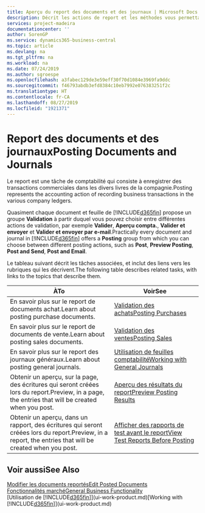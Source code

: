 ```yaml
---
title: Aperçu du report des documents et des journaux | Microsoft Docs
description: Décrit les actions de report et les méthodes vous permettant de reporter des documents et des journaux.
services: project-madeira
documentationcenter: ''
author: SorenGP
ms.service: dynamics365-business-central
ms.topic: article
ms.devlang: na
ms.tgt_pltfrm: na
ms.workload: na
ms.date: 07/24/2019
ms.author: sgroespe
ms.openlocfilehash: a3fabec129de3e59eff30f70d1084e3969fa9ddc
ms.sourcegitcommit: f46793abdb3efd8384c10eb7992e076383251f2c
ms.translationtype: HT
ms.contentlocale: fr-CA
ms.lasthandoff: 08/27/2019
ms.locfileid: "1921371"
---
```

# <a name="posting-documents-and-journals"></a><span data-ttu-id="d5977-103">Report des documents et des journaux</span><span class="sxs-lookup"><span data-stu-id="d5977-103">Posting Documents and Journals</span></span>
<span data-ttu-id="d5977-104">Le report est une tâche de comptabilité qui consiste à enregistrer des transactions commerciales dans les divers livres de la compagnie.</span><span class="sxs-lookup"><span data-stu-id="d5977-104">Posting represents the accounting action of recording business transactions in the various company ledgers.</span></span>

<span data-ttu-id="d5977-105">Quasiment chaque document et feuille de [!INCLUDE[d365fin](includes/d365fin_md.md)] propose un groupe **Validation** à partir duquel vous pouvez choisir entre différentes actions de validation, par exemple **Valider**, **Aperçu compta.**, **Valider et envoyer** et **Valider et envoyer par e-mail**.</span><span class="sxs-lookup"><span data-stu-id="d5977-105">Practically every document and journal in [!INCLUDE[d365fin](includes/d365fin_md.md)] offers a **Posting** group from which you can choose between different posting actions, such as **Post**, **Preview Posting**, **Post and Send**, **Post and Email**.</span></span>

<span data-ttu-id="d5977-106">Le tableau suivant décrit les tâches associées, et inclut des liens vers les rubriques qui les décrivent.</span><span class="sxs-lookup"><span data-stu-id="d5977-106">The following table describes related tasks, with links to the topics that describe them.</span></span>

| <span data-ttu-id="d5977-107">À</span><span class="sxs-lookup"><span data-stu-id="d5977-107">To</span></span> | <span data-ttu-id="d5977-108">Voir</span><span class="sxs-lookup"><span data-stu-id="d5977-108">See</span></span> |
| --- | --- |
| <span data-ttu-id="d5977-109">En savoir plus sur le report de documents achat.</span><span class="sxs-lookup"><span data-stu-id="d5977-109">Learn about posting purchase documents.</span></span> |[<span data-ttu-id="d5977-110">Validation des achats</span><span class="sxs-lookup"><span data-stu-id="d5977-110">Posting Purchases</span></span>](ui-post-purchases.md) |
| <span data-ttu-id="d5977-111">En savoir plus sur le report de documents de vente.</span><span class="sxs-lookup"><span data-stu-id="d5977-111">Learn about posting sales documents.</span></span> |[<span data-ttu-id="d5977-112">Validation des ventes</span><span class="sxs-lookup"><span data-stu-id="d5977-112">Posting Sales</span></span>](ui-post-sales.md) |
| <span data-ttu-id="d5977-113">En savoir plus sur le report des journaux généraux.</span><span class="sxs-lookup"><span data-stu-id="d5977-113">Learn about posting general journals.</span></span> |[<span data-ttu-id="d5977-114">Utilisation de feuilles comptabilité</span><span class="sxs-lookup"><span data-stu-id="d5977-114">Working with General Journals</span></span>](ui-work-general-journals.md) |
| <span data-ttu-id="d5977-115">Obtenir un aperçu, sur la page, des écritures qui seront créées lors du report.</span><span class="sxs-lookup"><span data-stu-id="d5977-115">Preview, in a page, the entries that will be created when you post.</span></span> |[<span data-ttu-id="d5977-116">Aperçu des résultats du report</span><span class="sxs-lookup"><span data-stu-id="d5977-116">Preview Posting Results</span></span>](ui-how-preview-post-results.md) |
| <span data-ttu-id="d5977-117">Obtenir un aperçu, dans un rapport, des écritures qui seront créées lors du report.</span><span class="sxs-lookup"><span data-stu-id="d5977-117">Preview, in a report, the entries that will be created when you post.</span></span> |[<span data-ttu-id="d5977-118">Afficher des rapports de test avant le report</span><span class="sxs-lookup"><span data-stu-id="d5977-118">View Test Reports Before Posting</span></span>](ui-how-view-test-reports-posting.md) |

## <a name="see-also"></a><span data-ttu-id="d5977-119">Voir aussi</span><span class="sxs-lookup"><span data-stu-id="d5977-119">See Also</span></span>
[<span data-ttu-id="d5977-120">Modifier les documents reportés</span><span class="sxs-lookup"><span data-stu-id="d5977-120">Edit Posted Documents</span></span>](across-edit-posted-document.md)  
[<span data-ttu-id="d5977-121">Fonctionnalités marché</span><span class="sxs-lookup"><span data-stu-id="d5977-121">General Business Functionality</span></span>](ui-across-business-areas.md)  
<span data-ttu-id="d5977-122">[Utilisation de [!INCLUDE[d365fin](includes/d365fin_md.md)]](ui-work-product.md)</span><span class="sxs-lookup"><span data-stu-id="d5977-122">[Working with [!INCLUDE[d365fin](includes/d365fin_md.md)]](ui-work-product.md)</span></span>
